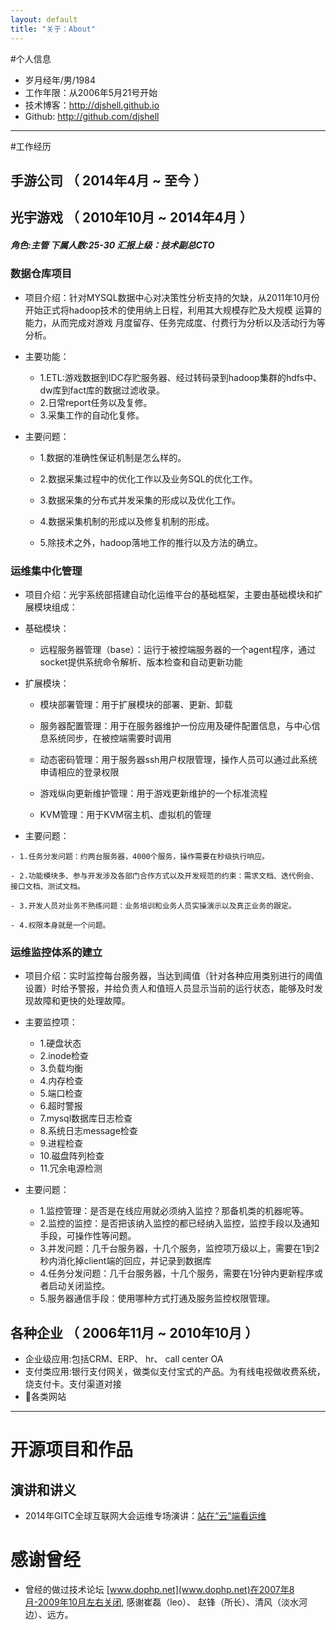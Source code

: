 ```yaml
---
layout: default
title: "关于：About"
---
```


#个人信息

 - 岁月经年/男/1984
 - 工作年限：从2006年5月21号开始
 - 技术博客：http://djshell.github.io
 - Github: http://github.com/djshell


---

#工作经历

## 手游公司 （ 2014年4月 ~ 至今 ）

 
## 光宇游戏 （ 2010年10月 ~ 2014年4月 ） 

##### 角色:主管 下属人数:25-30 汇报上级：技术副总CTO

### 数据仓库项目 
- 项目介绍：针对MYSQL数据中心对决策性分析支持的欠缺，从2011年10月份开始正式将hadoop技术的使用纳上日程，利用其大规模存贮及大规模 运算的能力，从而完成对游戏 月度留存、任务完成度、付费行为分析以及活动行为等分析。 
 - 主要功能： 

     - 1.ETL:游戏数据到IDC存贮服务器、经过转码录到hadoop集群的hdfs中、dw库到fact库的数据过滤收录。 
     - 2.日常report任务以及复修。 
     - 3.采集工作的自动化复修。 

 - 主要问题： 

     - 1.数据的准确性保证机制是怎么样的。 

     - 2.数据采集过程中的优化工作以及业务SQL的优化工作。 

     - 3.数据采集的分布式并发采集的形成以及优化工作。 

     - 4.数据采集机制的形成以及修复机制的形成。 

     - 5.除技术之外，hadoop落地工作的推行以及方法的确立。 


### 运维集中化管理 
  - 项目介绍：光宇系统部搭建自动化运维平台的基础框架，主要由基础模块和扩展模块组成： 

  - 基础模块： 

    -  远程服务器管理（base）：运行于被控端服务器的一个agent程序，通过socket提供系统命令解析、版本检查和自动更新功能 

  - 扩展模块： 

     - 模块部署管理：用于扩展模块的部署、更新、卸载 

     - 服务器配置管理：用于在服务器维护一份应用及硬件配置信息，与中心信息系统同步，在被控端需要时调用 

     - 动态密码管理：用于服务器ssh用户权限管理，操作人员可以通过此系统申请相应的登录权限 

     - 游戏纵向更新维护管理：用于游戏更新维护的一个标准流程 

     - KVM管理：用于KVM宿主机、虚拟机的管理 

   - 主要问题： 

    - 1.任务分发问题：约两台服务器，4000个服务，操作需要在秒级执行响应。 

    - 2.功能模块多、参与开发涉及各部门合作方式以及开发规范的约束：需求文档、迭代例会、接口文档、测试文档。 

    - 3.开发人员对业务不熟练问题：业务培训和业务人员实操演示以及真正业务的跟定。 

    - 4.权限本身就是一个问题。 



### 运维监控体系的建立 
  - 项目介绍：实时监控每台服务器，当达到阈值（针对各种应用类别进行的阈值设置）时给予警报，并给负责人和值班人员显示当前的运行状态，能够及时发现故障和更快的处理故障。 

  - 主要监控项：  

   	- 1.硬盘状态  
   	- 2.inode检查 
   	- 3.负载均衡  
   	- 4.内存检查 
   	- 5.端口检查  
   	- 6.超时警报 
   	- 7.mysql数据库日志检查 
   	- 8.系统日志message检查 
   	- 9.进程检查  
   	- 10.磁盘阵列检查 
   	- 11.冗余电源检测 

 - 主要问题： 

  	- 1.监控管理：是否是在线应用就必须纳入监控？那备机类的机器呢等。 
  	- 2.监控的监控：是否把该纳入监控的都已经纳入监控，监控手段以及通知手段，可操作性等问题。 
  	- 3.并发问题：几千台服务器，十几个服务，监控项万级以上，需要在1到2秒内消化掉client端的回应，并记录到数据库 
  	- 4.任务分发问题：几千台服务器，十几个服务，需要在1分钟内更新程序或者启动关闭监控。 
    - 5.服务器通信手段：使用哪种方式打通及服务监控权限管理。 


## 各种企业 （ 2006年11月 ~ 2010年10月 ）
 - 企业级应用:包括CRM、ERP、 hr、 call center OA
 - 支付类应用:银行支付网关，做类似支付宝式的产品。为有线电视做收费系统，烧支付卡。支付渠道对接
 - 各类网站



---

# 开源项目和作品

## 演讲和讲义
  - 2014年GITC全球互联网大会运维专场演讲：[站在“云”端看运维](http://www.thegitc.com)
  
# 感谢曾经
  - 曾经的做过技术论坛 [www.dophp.net](www.dophp.net)在2007年8月-2009年10月左右关闭,
    感谢崔磊（leo）、 赵锋（所长）、清风（淡水河边）、远方。
